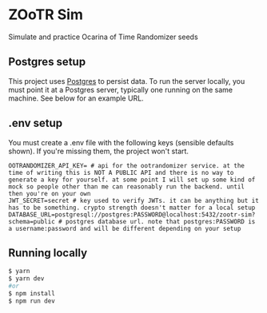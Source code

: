 # ZOoTR Sim

Simulate and practice Ocarina of Time Randomizer seeds

## Postgres setup

This project uses [Postgres](https://www.postgresql.org) to persist data. To run the server locally, you must point it at a Postgres server, typically one running on the same machine. See below for an example URL.

## .env setup

You must create a .env file with the following keys (sensible defaults shown). If you're missing them, the project won't start.

```.env
OOTRANDOMIZER_API_KEY= # api for the ootrandomizer service. at the time of writing this is NOT A PUBLIC API and there is no way to generate a key for yourself. at some point I will set up some kind of mock so people other than me can reasonably run the backend. until then you're on your own
JWT_SECRET=secret # key used to verify JWTs. it can be anything but it has to be something. crypto strength doesn't matter for a local setup
DATABASE_URL=postgresql://postgres:PASSWORD@localhost:5432/zootr-sim?schema=public # postgres database url. note that postgres:PASSWORD is a username:password and will be different depending on your setup
```

## Running locally

```bash
$ yarn
$ yarn dev
#or
$ npm install
$ npm run dev
```
